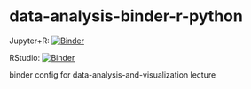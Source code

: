 # data-analysis-binder-r-python

Jupyter+R: [![Binder](http://mybinder.org/badge_logo.svg)](http://mybinder.org/v2/gh/alperyilmaz/data-analysis-binder-r-python/main?filepath=index.ipynb)

RStudio: [![Binder](http://mybinder.org/badge_logo.svg)](http://mybinder.org/v2/gh/alperyilmaz/data-analysis-binder-r-python/main?urlpath=rstudio)

binder config for data-analysis-and-visualization lecture
